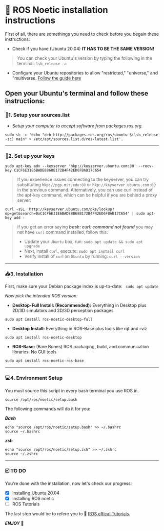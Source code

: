 # 🤖 ROS Noetic installation instructions

First of all, there are somethings you need to check before you begain these instructions:
- Check if you have (Ubuntu 20.04) **IT HAS TO BE THE SAME VERSION!**
> You can check your Ubuntu's version by typing the following in the terminal: `lsb_release -a`
- Configure your Ubuntu repositories to allow "restricted," "universe," and "multiverse. [Follow the guide here](https://help.ubuntu.com/community/Repositories/Ubuntu)


## Open your Ubuntu's terminal and follow these instructions:
### 📝**1. Setup your sources.list**
  - *Setup your computer to accept software from packages.ros.org.*
  ```data
  sudo sh -c 'echo "deb http://packages.ros.org/ros/ubuntu $(lsb_release -sc) main" > /etc/apt/sources.list.d/ros-latest.list'.
  ```
-------------------------------------
### 🔑**2. Set up your keys**
```
sudo apt-key adv --keyserver 'hkp://keyserver.ubuntu.com:80' --recv-key C1CF6E31E6BADE8868B172B4F42ED6FBAB17C654
```
> If you experience issues connecting to the keyserver, you can try substituting `hkp://pgp.mit.edu:80` or `hkp://keyserver.ubuntu.com:80` in the previous command.
> Alternatively, you can use curl instead of the apt-key command, which can be helpful if you are behind a proxy server:
```
curl -sSL 'http://keyserver.ubuntu.com/pks/lookup?op=get&search=0xC1CF6E31E6BADE8868B172B4F42ED6FBAB17C654' | sudo apt-key add -
```
> If you get an error saying _**bash: curl: command not found**_ you may not have `curl` command installed, follow this:
> - Update your `Ubuntu` box, run: `sudo apt update && sudo apt upgrade`
> - Next, install `curl`, execute: `sudo apt install curl`
> - Verify install of `cur`l on `Ubuntu` by running: `curl --version`
-------------------------------------
### 📥**3. Installation**
First, make sure your Debian package index is up-to-date:
``` sudo apt update```

*Now pick the intended ROS version:*
  - **Desktop-Full Install: (Recommended):** Everything in Desktop plus 2D/3D simulators and 2D/3D perception packages
```
sudo apt install ros-noetic-desktop-full
```

  - **Desktop Install:** Everything in ROS-Base plus tools like rqt and rviz
```
sudo apt install ros-noetic-desktop
```

  - **ROS-Base:** (Bare Bones) ROS packaging, build, and communication libraries. No GUI tools
```
sudo apt install ros-noetic-ros-base 
```
    
-------------------------------------
### 💻**4. Environment Setup**
You must source this script in every bash terminal you use ROS in.
```
source /opt/ros/noetic/setup.bash
```
The following commands will do it for you:

***Bash***
```
echo "source /opt/ros/noetic/setup.bash" >> ~/.bashrc
source ~/.bashrc
```
***zsh***
``` 
echo "source /opt/ros/noetic/setup.zsh" >> ~/.zshrc
source ~/.zshrc
```
-------------------------------------
### ☑️ TO DO
You're done with the installation, now let's check our progress:

- [x] Installing Ubuntu 20.04
- [x] Installing ROS noetic
- [ ] ROS Tutorials

The last step would be to refere you to 🔗 [ROS offical Tutorials](http://wiki.ros.org/ROS/Tutorials). 

***ENJOY***
👾
